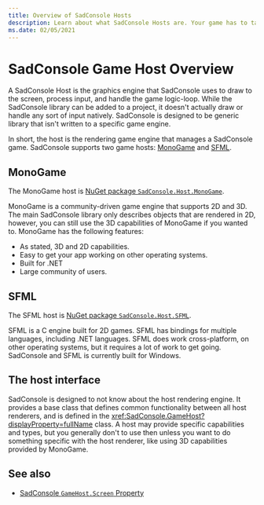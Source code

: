 ```yaml
---
title: Overview of SadConsole Hosts
description: Learn about what SadConsole Hosts are. Your game has to target a specific host.
ms.date: 02/05/2021
---
```


# SadConsole Game Host Overview

A SadConsole Host is the graphics engine that SadConsole uses to draw to the screen, process input, and handle the game logic-loop. While the SadConsole library can be added to a project, it doesn't actually draw or handle any sort of input natively. SadConsole is designed to be generic library that isn't written to a specific game engine.

In short, the host is the rendering game engine that manages a SadConsole game. SadConsole supports two game hosts: [MonoGame](https://www.monogame.net/) and [SFML](https://www.sfml-dev.org/).

## MonoGame

The MonoGame host is [NuGet package `SadConsole.Host.MonoGame`](https://www.nuget.org/packages/SadConsole.Host.MonoGame/).

MonoGame is a community-driven game engine that supports 2D and 3D. The main SadConsole library only describes objects that are rendered in 2D, however, you can still use the 3D capabilities of MonoGame if you wanted to. MonoGame has the following features:

- As stated, 3D and 2D capabilities.
- Easy to get your app working on other operating systems.
- Built for .NET
- Large community of users.

## SFML

The SFML host is [NuGet package `SadConsole.Host.SFML`](https://www.nuget.org/packages/SadConsole.Host.SFML/).

SFML is a C engine built for 2D games. SFML has bindings for multiple languages, including .NET languages. SFML does work cross-platform, on other operating systems, but it requires a lot of work to get going. SadConsole and SFML is currently built for Windows.

## The host interface

SadConsole is designed to not know about the host rendering engine. It provides a base class that defines common functionality between all host renderers, and is defined in the <xref:SadConsole.GameHost?displayProperty=fullName> class. A host may provide specific capabilities and types, but you generally don't to use then unless you want to do something specific with the host renderer, like using 3D capabilities provided by MonoGame.

<!--

Input related:

The `FocusedScreenObjects` collection usually contains a single object, the one focused. The default behavior of an object, as it becomes focused, is to remove the previously focused object from the `FocusedScreenObjects` collection. This behavior can be changed though, by setting the <xref:SadConsole.IScreenObject.FocusedMode> to <xref:SadConsole.FocusBehavior.Push>. When an object uses `Push` behavior for focusing, such as a <xref:SadConsole.UI.Window>, it keeps the existing stack of focused objects. When the top of the stack becomes "unfocused" it's removed and the previously focused object becomes focused again.

-->


## See also

- [SadConsole `GameHost.Screen` Property](concept-host-screen.md)
